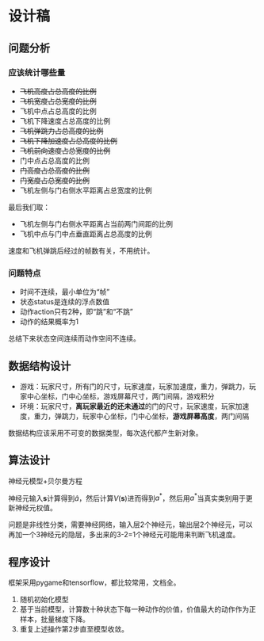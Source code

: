 # 设计稿

## 问题分析

### 应该统计哪些量

* ~~飞机高度占总高度的比例~~
* ~~飞机宽度占总宽度的比例~~
* 飞机中点占总高度的比例
* 飞机下降速度占总高度的比例
* ~~飞机弹跳力占总高度的比例~~
* ~~飞机下降加速度占总高度的比例~~
* ~~飞机前向速度占总宽度的比例~~
* 门中点占总高度的比例
* ~~门高度占总高度的比例~~
* ~~门宽度占总宽度的比例~~
* 飞机左侧与门右侧水平距离占总宽度的比例

最后我们取：

* 飞机左侧与门右侧水平距离占当前两门间距的比例
* 飞机中点与门中点垂直距离占总高度的比例

速度和飞机弹跳后经过的帧数有关，不用统计。

### 问题特点

* 时间不连续，最小单位为“帧”
* 状态status是连续的浮点数值
* 动作action只有2种，即“跳”和“不跳”
* 动作的结果概率为1

总结下来状态空间连续而动作空间不连续。

## 数据结构设计

* 游戏：玩家尺寸，所有门的尺寸，玩家速度，玩家加速度，重力，弹跳力，玩家中心坐标，门中心坐标，游戏屏幕尺寸，两门间隔，游戏积分
* 环境：玩家尺寸，**离玩家最近的还未通过**的门的尺寸，玩家速度，玩家加速度，重力，弹跳力，玩家中心坐标，门中心坐标，**游戏屏幕高度**，两门间隔

数据结构应该采用不可变的数据类型，每次迭代都产生新对象。

## 算法设计

神经元模型+贝尔曼方程

神经元输入$\boldsymbol{s}$计算得到$\hat{a}$，然后计算$V(\boldsymbol{s})$进而得到$a^*$，然后用$a^*$当真实类别用于更新神经元权值。

问题是非线性分类，需要神经网络，输入层2个神经元，输出层2个神经元，可以再加一个3神经元的隐层，多出来的3-2=1个神经元可能用来判断飞机速度。

## 程序设计

框架采用pygame和tensorflow，都比较常用，文档全。

1. 随机初始化模型
2. 基于当前模型，计算数十种状态下每一种动作的价值，价值最大的动作作为正样本，批量梯度下降。
3. 重复上述操作第2步直至模型收敛。
